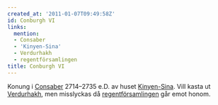 ```yaml
---
created_at: '2011-01-07T09:49:58Z'
id: Conburgh VI
links:
  mention:
  - Consaber
  - 'Kinyen-Sina'
  - Verdurhakh
  - regentförsamlingen
title: Conburgh VI
---
```


Konung i [Consaber] 2714–2735 e.D. av huset [Kinyen-Sina]. Vill kasta ut [Verdurhakh], men
misslyckas då [regentförsamlingen] går emot honom.

  [Consaber]: Consaber
  [Kinyen-Sina]: Kinyen-Sina
  [Verdurhakh]: Verdurhakh
  [regentförsamlingen]: regentförsamlingen
